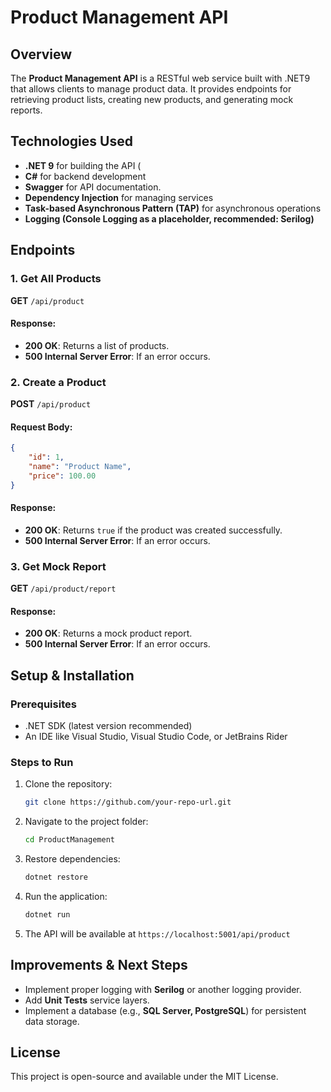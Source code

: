 # Product Management API

## Overview
The **Product Management API** is a RESTful web service built with .NET9 that allows clients to manage product data. It provides endpoints for retrieving product lists, creating new products, and generating mock reports.

## Technologies Used
- **.NET 9** for building the API (
- **C#** for backend development
- **Swagger** for API documentation.
- **Dependency Injection** for managing services
- **Task-based Asynchronous Pattern (TAP)** for asynchronous operations
- **Logging (Console Logging as a placeholder, recommended: Serilog)**

## Endpoints

### 1. Get All Products
**GET** `/api/product`
#### Response:
- **200 OK**: Returns a list of products.
- **500 Internal Server Error**: If an error occurs.

### 2. Create a Product
**POST** `/api/product`
#### Request Body:
```json
{
    "id": 1,
    "name": "Product Name",
    "price": 100.00
}
```
#### Response:
- **200 OK**: Returns `true` if the product was created successfully.
- **500 Internal Server Error**: If an error occurs.

### 3. Get Mock Report
**GET** `/api/product/report`
#### Response:
- **200 OK**: Returns a mock product report.
- **500 Internal Server Error**: If an error occurs.

## Setup & Installation

### Prerequisites
- .NET SDK (latest version recommended)
- An IDE like Visual Studio, Visual Studio Code, or JetBrains Rider

### Steps to Run
1. Clone the repository:
   ```sh
   git clone https://github.com/your-repo-url.git
   ```
2. Navigate to the project folder:
   ```sh
   cd ProductManagement
   ```
3. Restore dependencies:
   ```sh
   dotnet restore
   ```
4. Run the application:
   ```sh
   dotnet run
   ```
5. The API will be available at `https://localhost:5001/api/product`

## Improvements & Next Steps
- Implement proper logging with **Serilog** or another logging provider.
- Add **Unit Tests** service layers.
- Implement a database (e.g., **SQL Server, PostgreSQL**) for persistent data storage.

## License
This project is open-source and available under the MIT License.
